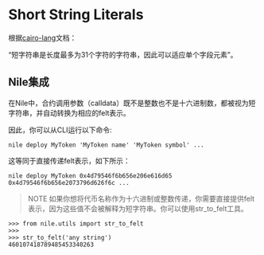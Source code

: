 # Short String Literals
根据[cairo-lang](https://www.cairo-lang.org/docs/how_cairo_works/consts.html#short-string-literals)文档：

“短字符串是长度最多为31个字符的字符串，因此可以适应单个字段元素”。

## Nile集成
在Nile中，合约调用参数（calldata）既不是整数也不是十六进制数，都被视为短字符串，并自动转换为相应的felt表示。

因此，你可以从CLI运行以下命令:
```
nile deploy MyToken 'MyToken name' 'MyToken symbol' ...
```

这等同于直接传递felt表示，如下所示：
```
nile deploy MyToken 0x4d79546f6b656e206e616d65 0x4d79546f6b656e2073796d626f6c ...
```

> NOTE
如果你想将代币名称作为十六进制或整数传递，你需要直接提供felt表示，因为这些值不会被解释为短字符串。你可以使用str_to_felt工具。
```
>>> from nile.utils import str_to_felt
>>>
>>> str_to_felt('any string')
460107418789485453340263
```
